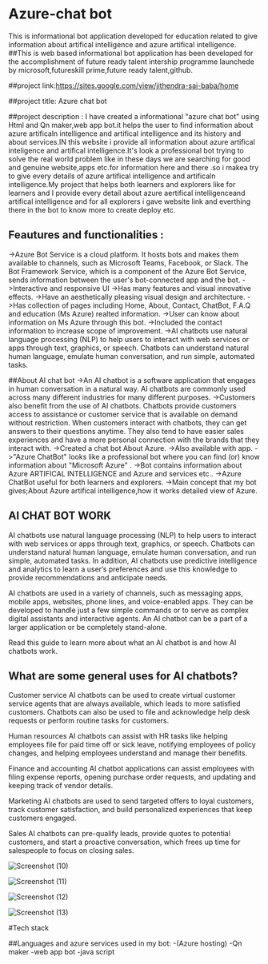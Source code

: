 # Azure-chat bot
This is informational bot application developed for education related to give information about  artifical intelligence and azure artifical intelligence.
##This is web based informational bot application has been developed for the accomplishment of future ready talent intership programme launchede by microsoft,futureskill prime,future ready talent,github.

##project link:https://sites.google.com/view/jithendra-sai-baba/home

##project title:
                Azure chat bot
                
##project description  :
I have created a informational "azure chat bot" using Html and Qn maker,web app bot.it helps the user to find information about azure artificaln intelligence and artifical intelligence and its history and about services.IN this website i provide all information about azure artifical inteligence and artifical intelligence.It's look a professional bot trying to solve the real world problem like in these days we are searching for good and genuine website,apps etc.for information here and there .so i makea try to give every details of azure artifical intelligence and artificaln intelligence.My project that helps both learners and explorers like for learners and I provide every detail about azure aertifical intelligenceand artifical intelligence and for all explorers i gave website link and everthing there in the bot to know more to create deploy etc.

## Feautures and functionalities :
->Azure Bot Service is a cloud platform. It hosts bots and makes them available to channels, such as Microsoft Teams, Facebook, or Slack. The Bot Framework Service, which is a component of the Azure Bot Service, sends information between the user's bot-connected app and the bot.
->Interactive and responsive UI
->Has many features and visual innovative effects.
->Have an aesthetically pleasing visual design and architecture.
->Has collection of pages including Home, About, Contact, ChatBot, F.A.Q and education (Ms Azure) realted information.
->User can know about information on Ms Azure through this bot.
->Included the contact information to increase scope of improvement.
->AI chatbots use natural language processing (NLP) to help users to interact with web services or apps through text, graphics, or speech. Chatbots can understand natural human language, emulate human conversation, and run simple, automated tasks.

##About AI chat bot
->An AI chatbot is a software application that engages in human conversation in a natural way. AI chatbots are commonly used across many different industries for many different purposes.
->Customers also benefit from the use of AI chatbots. Chatbots provide customers access to assistance or customer service that is available on demand without restriction. When customers interact with chatbots, they can get answers to their questions anytime. They also tend to have easier sales experiences and have a more personal connection with the brands that they interact with.
->Created a chat bot About Azure.
->Also available with app.
->"Azure ChatBot" looks like a professional bot where you can find (or) know information about "Microsoft Azure" .
->Bot contains information about Azure ARTIFICAL INTELLIGENCE and Azure and services etc..
->Azure ChatBot useful for both learners and explorers.
->Main concept that my bot gives;About Azure artifical intelligence,how it works  detailed view of Azure.



## AI CHAT BOT WORK
AI chatbots use natural language processing (NLP) to help users to interact with web services or apps through text, graphics, or speech. Chatbots can understand natural human language, emulate human conversation, and run simple, automated tasks. In addition, AI chatbots use predictive intelligence and analytics to learn a user’s preferences and use this knowledge to provide recommendations and anticipate needs.

AI chatbots are used in a variety of channels, such as messaging apps, mobile apps, websites, phone lines, and voice-enabled apps. They can be developed to handle just a few simple commands or to serve as complex digital assistants and interactive agents. An AI chatbot can be a part of a larger application or be completely stand-alone.

Read this guide to learn more about what an AI chatbot is and how AI chatbots work.



## What are some general uses for AI chatbots?
Customer service
AI chatbots can be used to create virtual customer service agents that are always available, which leads to more satisfied customers. Chatbots can also be used to file and acknowledge help desk requests or perform routine tasks for customers.

Human resources
AI chatbots can assist with HR tasks like helping employees file for paid time off or sick leave, notifying employees of policy changes, and helping employees understand and manage their benefits.

Finance and accounting
AI chatbot applications can assist employees with filing expense reports, opening purchase order requests, and updating and keeping track of vendor details.

Marketing
AI chatbots are used to send targeted offers to loyal customers, track customer satisfaction, and build personalized experiences that keep customers engaged.

Sales
AI chatbots can pre-qualify leads, provide quotes to potential customers, and start a proactive conversation, which frees up time for salespeople to focus on closing sales.


![Screenshot (10)](https://user-images.githubusercontent.com/114508671/193008154-62e4cd6b-7786-4b1e-837b-7b7e82c5ee44.png)


![Screenshot (11)](https://user-images.githubusercontent.com/114508671/193008215-b9a07b0c-cc76-4a99-b199-1f4ee100335e.png)

![Screenshot (12)](https://user-images.githubusercontent.com/114508671/193008245-e1dd2647-1e0b-4f63-b388-b1c53f8eb29a.png)

![Screenshot (13)](https://user-images.githubusercontent.com/114508671/193008452-a61f11cf-9718-4fe5-b1a3-7b5c78ee1027.png)



#Tech stack

##Languages and azure services used in my bot:
-(Azure hosting)
-Qn maker
-web app bot
-java script

